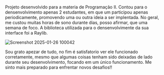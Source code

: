   Projeto desenvolvido para a materia de Programação II. Contou para o densenvolvimento apenas 2 estudantes, em que um participou apenas periodicamente, promovendo uma ou outra ideia a ser implentada. No geral, me custou muitas horas de sono durante dias, posso afirmar, que uma semana de foco. A biblioteca utilizada para o densenvolvimente da sua interface foi a Raylib.
  
![Screenshot 2025-01-26 100042](https://github.com/user-attachments/assets/a43560ab-230f-4dcd-8d37-63e4c1221bcd)

  Sou grato apezar de tudo, no fim é satisfatorio ver ele funcionado corretamente, mesmo que algumas coisas tenham sido deixadas de lado durante seu desenvolvimento, focando em um único funcionamento. Me sinto mais preparado para enfrentar novos desafios!!

